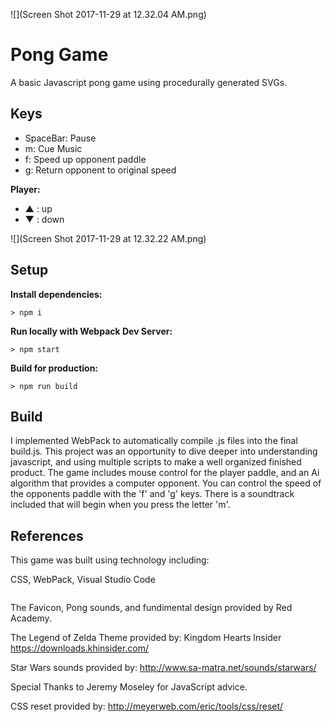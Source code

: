 
![](Screen Shot 2017-11-29 at 12.32.04 AM.png)

# Pong Game

A basic Javascript pong game using procedurally generated SVGs. 

## Keys

* SpaceBar: Pause
* m: Cue Music
* f: Speed up opponent paddle
* g: Return opponent to original speed

**Player:**
* ▲ : up
* ▼ : down

![](Screen Shot 2017-11-29 at 12.32.22 AM.png)

## Setup

**Install dependencies:**

`> npm i`

**Run locally with Webpack Dev Server:**

`> npm start`

**Build for production:**

`> npm run build`

## Build

I implemented WebPack to automatically compile .js files into the final build.js. This project was an opportunity to dive deeper into understanding javascript, and using multiple scripts to make a well organized finished product. The game includes mouse control for the player paddle, and an Ai algorithm that provides a computer opponent. You can control the speed of the opponents paddle with the 'f' and 'g' keys. There is a soundtrack included that will begin when you press the letter 'm'. 

## References 

This game was built using technology including:

CSS,
WebPack,
Visual Studio Code

```

```
The Favicon, Pong sounds, and fundimental design provided by Red Academy.

The Legend of Zelda Theme provided by: Kingdom Hearts Insider
https://downloads.khinsider.com/

Star Wars sounds provided by:
http://www.sa-matra.net/sounds/starwars/

Special Thanks to Jeremy Moseley for JavaScript advice. 

CSS reset provided by: http://meyerweb.com/eric/tools/css/reset/ 